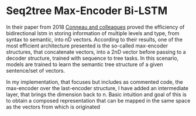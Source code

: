 # Seq2tree Max-Encoder Bi-LSTM 


In their paper from 2018 [Conneau and colleagues](https://arxiv.org/pdf/1805.01070.pdf) proved the efficiency of bidirectional lstm in storing information of multiple
levels and type, from syntax to semantic, into nD vectors. According to their results, one of the most efficient 
architecture presented is the so-called max-encoder structures, that concatenate vectors, into a 2nD vector before passing
to a decoder structure, trained with sequence to tree tasks. In this scenario, models are trained to learn the semantic tree 
structure of a given sentence/set of vectors. 

In my implementation, that focuses but includes as commented code, the max-encoder over the last-encoder structure, I have
added an intermediate layer, that brings the dimension back to n. Basic intuition and goal of this is to obtain a composed 
representation that can be mapped in the same space as the vectors from which is originated


